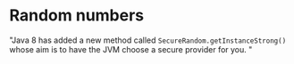 Random numbers
===

"Java 8 has added a new method called `SecureRandom.getInstanceStrong()` 
whose aim is to have the JVM choose a secure provider for you. "
